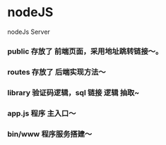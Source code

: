 # nodeJS
nodeJs Server

### public 存放了 前端页面，采用地址跳转链接～。

### routes 存放了 后端实现方法～

### library 验证码逻辑，sql 链接 逻辑 抽取~

### app.js 程序 主入口～

### bin/www 程序服务搭建～
